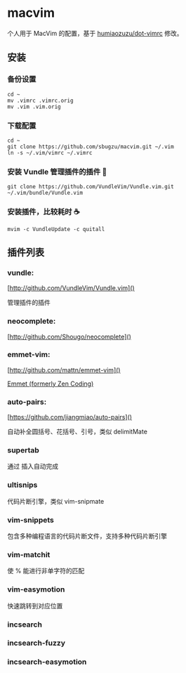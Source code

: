 # macvim

个人用于 MacVim 的配置，基于 [humiaozuzu/dot-vimrc](https://github.com/humiaozuzu/dot-vimrc) 修改。

## 安装

### 备份设置

```
cd ~
mv .vimrc .vimrc.orig
mv .vim .vim.orig
```

### 下载配置

```
cd ~
git clone https://github.com/sbugzu/macvim.git ~/.vim
ln -s ~/.vim/vimrc ~/.vimrc
```

### 安装 Vundle 管理插件的插件 🤔

`git clone https://github.com/VundleVim/Vundle.vim.git ~/.vim/bundle/Vundle.vim`

### 安装插件，比较耗时 ☕️

`mvim -c VundleUpdate -c quitall`

## 插件列表

### vundle:
[http://github.com/VundleVim/Vundle.vim]()

管理插件的插件

### neocomplete:
[http://github.com/Shougo/neocomplete]()

### emmet-vim:
[http://github.com/mattn/emmet-vim]()

[Emmet (formerly Zen Coding)](http://emmet.io/)

### auto-pairs:
[https://github.com/jiangmiao/auto-pairs]()

自动补全圆括号、花括号、引号，类似 delimitMate

### supertab
通过 <Tab> 插入自动完成

### ultisnips
代码片断引擎，类似 vim-snipmate

### vim-snippets
包含多种编程语言的代码片断文件，支持多种代码片断引擎

### vim-matchit
使 % 能进行非单字符的匹配

### vim-easymotion
快速跳转到对应位置

### incsearch
### incsearch-fuzzy
### incsearch-easymotion


